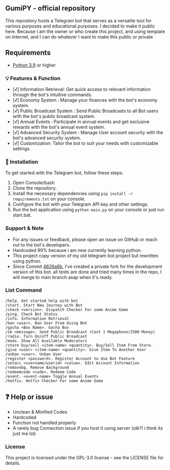 ## GumiPY - official repository

This repository hosts a Telegram bot that serves as a versatile tool for various purposes and educational purposes. 
I decided to make it public here. Because I am the owner or who create this project, and using template on Internet, and I can do whatever I want to make this public or private

## Requirements
- [Python 3.9](https://www.python.org/downloads/) or higher

### 💡 Features & Function
- [√] Information Retrieval: Get quick access to relevant information through the bot's intuitive commands.
- [√] Economy System : Manage your finances with the bot's economy system.
- [√] Public Broadcast System : Send Public Broadcasts to all Bot users with the bot's public broadcast system.
- [√] Annual Events : Participate in annual events and get exclusive rewards with the bot's annual event system.
- [√] Advanced Security System : Manage User account security with the bot's advanced security system.
- [√] Customization: Tailor the bot to suit your needs with customizable settings.

### 🍗 Installation
To get started with the Telegram bot, follow these steps:
1. Open Console/bash
2. Clone the repository.
3. Install the necessary dependencies using `pip install -r requirements.txt` on your console.
4. Configure the bot with your Telegram API key and other settings.
5. Run the bot application using `python main.py` on your console or just run start.bat.

### Support & Note
- For any issues or feedback, please open an issue on GitHub or reach out to the bot's developers.
- Hardcoded 99% because i am new currently learning python.
- This project copy version of my old telegram bot project but rewritten using python.
- Since Commit [4626a6b](https://github.com/FloopInc/GumiPY/tree/4626a6bba2ba93255c27fe17f3468748ca05babd), I've created a private fork for the development version of this bot. all tests are done and tried many times in the repo, I will merge to main branch asap when it's ready.

### List Command
``` 
/help. Get started help with bot
/start. Start New Journey with Bot
/check <version>. Dispatch Checker For some Anime Game
/ping. Check Bot Status
/info. Information Retrieval
/ban <user>. Ban User From Using Bot
/gacha <Box Name>. Gacha Box
/sb <message>. Send Public Broadcast (Cost 1 Megaphone/2500 Money)
/radio. Turn On/off Public Broadcast
/mods. Show All Available Moderators
/store buy/sell <item-name> <quantity>. Buy/Sell Item From Store.
/give <user> <item-name> <quantity>. Give Item To Another User
/unban <user>. Unban User
/register <password>. Register Account to Use Bot Feature
/setacc <username/userid> <value>. Edit Account Information
/removebg. Remove Background
/redeemcode <code>. Redeem Code
/event. <event-name> Toggle Annual Events
/hotfix. Hotfix Checker For some Anime Game
```
## ❓ Help or issue
- Unclean & Minified Codes
- Hardcoded
- Function not handled properly
- A rarely bug Connection issue if you host it using server (idk?! i think its just me lol)

### License
This project is licensed under the GPL-3.0 license - see the LICENSE file for details.
